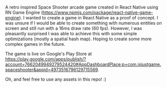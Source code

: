 A retro inspired Space Shooter arcade game created in React Native using RN Game Engine (https://www.npmjs.com/package/react-native-game-engine). I wanted to create a game in React Native as a proof of concept. I was unsure if I would be able to create something with numerous entities on screen and still run with a 16ms draw rate (60 fps). However, I was pleasantly surprised I was able to achieve this with some simple optimizations (mostly a spatial hash map). Hoping to create some more complex games in the future. 


The game is live on Google's Play Store at https://play.google.com/apps/publish/?account=7662049949279524420#AppDashboardPlace:p=com.isjustgame.spaceshooter&appid=4973516796129715569. 


Oh, and feel free to use any assets in this repo! :)
